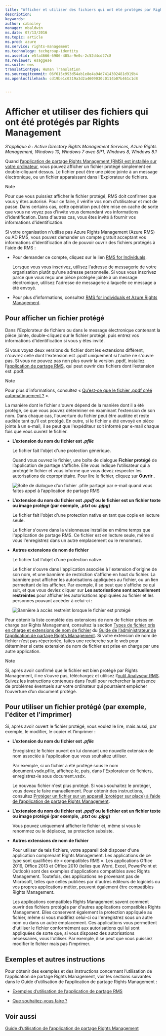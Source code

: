 ```yaml
---
title: "Afficher et utiliser des fichiers qui ont été protégés par Rights Management | Azure RMS"
description: 
keywords: 
author: cabailey
manager: mbaldwin
ms.date: 07/13/2016
ms.topic: article
ms.prod: azure
ms.service: rights-management
ms.technology: techgroup-identity
ms.assetid: e5fa4666-6906-405a-9e0c-2c52d4cd27c8
ms.reviewer: esaggese
ms.suite: ems
translationtype: Human Translation
ms.sourcegitcommit: 06f615c993d54ab1e8e4a94d7414302481d919b4
ms.openlocfilehash: cd19be1c0319a3d2a4609030c0114b07b461c1d8


---
```


# Afficher et utiliser des fichiers qui ont été protégés par Rights Management

*S’applique à : Active Directory Rights Management Services, Azure Rights Management, Windows 10, Windows 7 avec SP1, Windows 8, Windows 8.1*

Quand [l’application de partage Rights Management (RMS) est installée sur votre ordinateur](install-sharing-app.md), vous pouvez afficher un fichier protégé simplement en double-cliquant dessus. Le fichier peut être une pièce jointe à un message électronique, ou un fichier apparaissant dans l'Explorateur de fichiers.

> [!NOTE]
> Pour que vous puissiez afficher le fichier protégé, RMS doit confirmer que vous y êtes autorisé. Pour ce faire, il vérifie vos nom d'utilisateur et mot de passe. Dans certains cas, cette opération peut être mise en cache de sorte que vous ne voyez pas d'invite vous demandant vos informations d'identification. Dans d'autres cas, vous êtes invité à fournir vos informations d'identification.
>
> Si votre organisation n'utilise pas Azure Rights Management (Azure RMS) ou AD RMS, vous pouvez demander un compte gratuit acceptant vos informations d'identification afin de pouvoir ouvrir des fichiers protégés à l'aide de RMS :
>
> -   Pour demander ce compte, cliquez sur le lien [RMS for Individuals](http://go.microsoft.com/fwlink/?LinkId=309469).
>
>     Lorsque vous vous inscrivez, utilisez l'adresse de messagerie de votre organisation plutôt qu'une adresse personnelle. Si vous vous inscrivez parce que vous reçu une pièce protégée jointe à un message électronique, utilisez l'adresse de messagerie à laquelle ce message a été envoyé.
> -   Pour plus d’informations, consultez [RMS for individuals et Azure Rights Management](../understand-explore/rms-for-individuals.md).

## Pour afficher un fichier protégé
Dans l'Explorateur de fichiers ou dans le message électronique contenant la pièce jointe, double-cliquez sur le fichier protégé, puis entrez vos informations d'identification si vous y êtes invité.

Si vous voyez deux versions du fichier dont les extensions diffèrent, n'ouvrez celle dont l'extension est .ppdf uniquement si l'autre ne s'ouvre pas. Si vous ne pouvez pas non plus ouvrir la version .ppdf, installez l’[application de partage RMS](install-sharing-app.md), qui peut ouvrir des fichiers dont l’extension est .ppdf.

> [!NOTE]
> Pour plus d’informations, consultez « [Qu’est-ce que le fichier .ppdf créé automatiquement ?](sharing-app-dialog-box.md#what-s-the-ppdf-file-that-s-automatically-created) ».

La manière dont le fichier s'ouvre dépend de la manière dont il a été protégé, ce que vous pouvez déterminer en examinant l'extension de son nom. Dans chaque cas, l'ouverture du fichier peut être auditée et reste auditée tant qu'il est protégé. En outre, si le fichier a été envoyé en pièce jointe à un e-mail, il se peut que l'expéditeur soit informé par e-mail chaque fois que vous ouvrez le fichier.

- **L’extension du nom du fichier est *.pfile***

    Le fichier fait l'objet d'une protection générique.

    Quand vous ouvrez le fichier, une boîte de dialogue **Fichier protégé** de l’application de partage s’affiche. Elle vous indique l’utilisateur qui a protégé le fichier et vous informe que vous devez respecter les autorisations de copropriétaire. Pour lire le fichier, cliquez sur **Ouvrir** .

    ![Boîte de dialogue d’un fichier .pfile partagé par e-mail quand vous faites appel à l’application de partage RMS](../media/ADRMS_MSRMSApp_PfilePermission.png)

- **L’extension du nom du fichier est *.ppdf* ou le fichier est un fichier texte ou image protégé (par exemple, *.ptxt* ou *.pjpg*)**

    Le fichier fait l'objet d'une protection native en tant que copie en lecture seule.

    Le fichier s'ouvre dans la visionneuse installée en même temps que l'application de partage RMS. Ce fichier est en lecture seule, même si vous l'enregistrez dans un autre emplacement ou le renommez.

- **Autres extensions de nom de fichier**

    Le fichier fait l'objet d'une protection native.

    Le fichier s'ouvre dans l'application associée à l'extension d'origine de son nom, et une bannière de restriction s'affiche en haut du fichier. La bannière peut afficher les autorisations appliquées au fichier, ou un lien permettant de les afficher. Par exemple, il se peut que s'affiche ce qui suit, et que vous deviez cliquer sur **Les autorisations sont actuellement restreintes** pour afficher les autorisations appliquées au fichier et les personnes pouvant accéder à celui-ci :

    ![Bannière à accès restreint lorsque le fichier est protégé](../media/ADRMS_MSRMSApp_RestrictedAccess.png)



Pour obtenir la liste complète des extensions de nom de fichier prises en charge par Rights Management, consultez la section [Types de fichier pris en charge et extensions de nom de fichier](sharing-app-admin-guide-technical.md#supported-file-types-and-file-name-extensions) du [Guide de l’administrateur de l’application de partage Rights Management](sharing-app-admin-guide.md). Si votre extension de nom de fichier n’est pas répertoriée, faites une recherche sur le web pour déterminer si cette extension de nom de fichier est prise en charge par une autre application.

> [!NOTE]
> Si, après avoir confirmé que le fichier est bien protégé par Rights Management, il ne s’ouvre pas, téléchargez et utilisez l’[outil Analyseur RMS](https://www.microsoft.com/en-us/download/details.aspx?id=46437). Suivez les instructions contenues dans l’outil pour rechercher la présence de problèmes éventuels sur votre ordinateur qui pourraient empêcher l’ouverture d’un document protégé.

## Pour utiliser un fichier protégé (par exemple, l'éditer et l'imprimer)
Si, après avoir ouvert le fichier protégé, vous voulez le lire, mais aussi, par exemple, le modifier, le copier et l’imprimer :

- **L’extension du nom du fichier est *.pfile***

    Enregistrez le fichier ouvert en lui donnant une nouvelle extension de nom associée à l'application que vous souhaitez utiliser.

    Par exemple, si un fichier a été protégé sous le nom document.vsdx.pfile, affichez-le, puis, dans l'Explorateur de fichiers, enregistrez-le sous document.vsdx.

    Le nouveau fichier n'est plus protégé. Si vous souhaitez le protéger, vous devez le faire manuellement. Pour obtenir des instructions, consultez [Protéger un fichier sur un appareil (protéger sur place) à l’aide de l’application de partage Rights Management](sharing-app-protect-in-place.md).

- **L’extension du nom du fichier est *.ppdf* ou le fichier est un fichier texte ou image protégé (par exemple, *.ptxt* ou *.pjpg*)**

    Vous pouvez uniquement afficher le fichier et, même si vous le renommez ou le déplacez, sa protection subsiste.

- **Autres extensions de nom de fichier**

    Pour utiliser de tels fichiers, votre appareil doit disposer d'une application comprenant Rights Management. Les applications de ce type sont qualifiées de « compatibles RMS ». Les applications Office 2016, Office 2013 et Office 2010 (telles que Word, Excel, PowerPoint et Outlook) sont des exemples d’applications compatibles avec Rights Management. Toutefois, des applications ne provenant pas de Microsoft, telles que celles publiées par d'autres éditeurs de logiciels ou vos propres applications métier, peuvent également être compatibles Rights Management.

    Les applications compatibles Rights Management savent comment ouvrir des fichiers protégés par d'autres applications compatibles Rights Management. Elles conservent également la protection appliquée au fichier, même si vous modifiez celui-ci ou l'enregistrez sous un autre nom ou dans un autre emplacement. Ces applications vous permettent d'utiliser le fichier conformément aux autorisations qui lui sont appliquées de sorte que, si vous disposez des autorisations nécessaires, vous l'utiliser. Par exemple, il se peut que vous puissiez modifier le fichier mais pas l'imprimer.


## Exemples et autres instructions
Pour obtenir des exemples et des instructions concernant l’utilisation de l’application de partage Rights Management, voir les sections suivantes dans le Guide d’utilisation de l’application de partage Rights Management :

-   [Exemples d’utilisation de l’application de partage RMS](sharing-app-user-guide.md#examples-for-using-the-rms-sharing-application)

-   [Que souhaitez-vous faire ?](sharing-app-user-guide.md#what-do-you-want-to-do)

## Voir aussi
[Guide d’utilisation de l’application de partage Rights Management](sharing-app-user-guide.md)



<!--HONumber=Jul16_HO3-->


